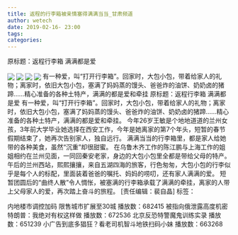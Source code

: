 ```yaml
---
title: 返程的行李箱被亲情塞得满满当当_甘肃频道
author: wetech
date: 2019-02-16- 23:00
tags: 
categories: 
---
```

原标题：返程行李箱 满满都是爱
<!-- more -->
                
<img align="center" border="0" src="http://p3.ifengimg.com/fck/2019_07/040d7c99dd6a406_w640_h360.png" />
                
<img align="center" border="0" src="http://p3.ifengimg.com/fck/2019_07/51336602e0b9034_w640_h360.png" />
            
<img align="center" border="0" src="http://p3.ifengimg.com/fck/2019_07/adba1e6d558007e_w640_h360.png" />
<img align="center" border="0" src="http://p2.ifengimg.com/a/2016/0810/204c433878d5cf9size1_w16_h16.png" />
有一种爱，叫“打开行李箱”。回家时，大包小包，带着给家人的礼物；离家时，依旧大包小包，塞满了妈妈蒸的馒头、爸爸炸的油饼、奶奶卤的猪蹄......精心准备的各种土特产，满满的都是爱和牵挂
原标题：返程行李箱 满满都是爱
有一种爱，叫“打开行李箱”。回家时，大包小包，带着给家人的礼物；离家时，依旧大包小包，塞满了妈妈蒸的馒头、爸爸炸的油饼、奶奶卤的猪蹄......精心准备的各种土特产，满满的都是爱和牵挂。
今年26岁王敏是个地地道道的兰州女孩，3年前大学毕业她选择在西安工作，今年是她离家的第7个年头，短暂的春节假期结束了，她再次告别家人，独自远行。
满满当当的行李箱里，都是家人给她带的各种美食，虽然“沉重”却很甜蜜。
在乌鲁木齐工作的陈江鹏与上海工作的姐姐相约在兰州见面，一同回秦安老家，身边的大包小包里全都是带给父母的特产。
午后的兰州西站，熙熙攘攘，来自五湖四海的旅客，行色匆匆，大包小包的行李似乎是每个人的标配，里面装着爸爸的嘱托、妈妈的唠叨，还有家人满满的爱。
短暂团圆后的“曲终人散”令人惆怅，被塞满的行李箱承载了满满的牵挂，离家的人带上父母家人的爱，再次踏上奋斗的旅程。
[责任编辑：裴自晶]
标签：
 
             
内地楼市调控加码 限售城市扩展至30城
播放数：682415
被指向俄泄露高度机密 特朗普：我绝对有权这样做
播放数：672536
北京反恐特警魔鬼训练实录
播放数：651239
小广告到底多猖狂？看老司机智斗地铁扫码小妹
播放数：663268
